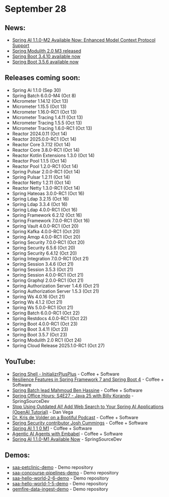 # September 28

## News:

- [Spring AI 1.1.0-M2 Available Now: Enhanced Model Context Protocol Support](https://spring.io/blog/2025/09/19/spring-ai-1-1-0-M2-mcp-focused)
- [Spring Modulith 2.0 M3 released](https://spring.io/blog/2025/09/19/spring-modulith-2-0-m3-released)
- [Spring Boot 3.4.10 available now](https://spring.io/blog/2025/09/18/spring-boot-3-4-10-available-now)
- [Spring Boot 3.5.6 available now](https://spring.io/blog/2025/09/18/spring-boot-3-5-6-available-now)

## Releases coming soon:

- Spring Ai 1.1.0 (Sep 30)
- Spring Batch 6.0.0-M4 (Oct 8)
- Micrometer 1.14.12 (Oct 13)
- Micrometer 1.15.5 (Oct 13)
- Micrometer 1.16.0-RC1 (Oct 13)
- Micrometer Tracing 1.4.11 (Oct 13)
- Micrometer Tracing 1.5.5 (Oct 13)
- Micrometer Tracing 1.6.0-RC1 (Oct 13)
- Reactor 2024.0.11 (Oct 14)
- Reactor 2025.0.0-RC1 (Oct 14)
- Reactor Core 3.7.12 (Oct 14)
- Reactor Core 3.8.0-RC1 (Oct 14)
- Reactor Kotlin Extensions 1.3.0 (Oct 14)
- Reactor Pool 1.1.5 (Oct 14)
- Reactor Pool 1.2.0-RC1 (Oct 14)
- Spring Pulsar 2.0.0-RC1 (Oct 14)
- Spring Pulsar 1.2.11 (Oct 14)
- Reactor Netty 1.2.11 (Oct 14)
- Reactor Netty 1.3.0-RC1 (Oct 14)
- Spring Hateoas 3.0.0-RC1 (Oct 16)
- Spring Ldap 3.2.15 (Oct 16)
- Spring Ldap 3.3.4 (Oct 16)
- Spring Ldap 4.0.0-RC1 (Oct 16)
- Spring Framework 6.2.12 (Oct 16)
- Spring Framework 7.0.0-RC1 (Oct 16)
- Spring Vault 4.0.0-RC1 (Oct 20)
- Spring Kafka 4.0.0-RC1 (Oct 20)
- Spring Amqp 4.0.0-RC1 (Oct 20)
- Spring Security 7.0.0-RC1 (Oct 20)
- Spring Security 6.5.6 (Oct 20)
- Spring Security 6.4.12 (Oct 20)
- Spring Integration 7.0.0-RC1 (Oct 21)
- Spring Session 3.4.6 (Oct 21)
- Spring Session 3.5.3 (Oct 21)
- Spring Session 4.0.0-RC1 (Oct 21)
- Spring Graphql 2.0.0-RC1 (Oct 21)
- Spring Authorization Server 1.4.6 (Oct 21)
- Spring Authorization Server 1.5.3 (Oct 21)
- Spring Ws 4.0.16 (Oct 21)
- Spring Ws 4.1.2 (Oct 21)
- Spring Ws 5.0.0-RC1 (Oct 21)
- Spring Batch 6.0.0-RC1 (Oct 22)
- Spring Restdocs 4.0.0-RC1 (Oct 22)
- Spring Boot 4.0.0-RC1 (Oct 23)
- Spring Boot 3.4.11 (Oct 23)
- Spring Boot 3.5.7 (Oct 23)
- Spring Modulith 2.0 RC1 (Oct 24)
- Spring Cloud Release 2025.1.0-RC1 (Oct 27)

## YouTube:

- [Spring Shell - InitializrPlusPlus](https://www.youtube.com/watch?v=S30wBNm0KcQ) - Coffee + Software
- [Resilience Features in Spring Framework 7 and Spring Boot 4](https://www.youtube.com/watch?v=ep8IZl8sk5A) - Coffee + Software
- [Spring Batch lead Mahmoud Ben Hassine](https://www.youtube.com/watch?v=JOiGP7y60eA) - Coffee + Software
- [Spring Office Hours: S4E27 - Java 25 with Billy Korando](https://www.youtube.com/watch?v=kDSyNAfjDWY) - SpringSourceDev
- [Stop Using Outdated AI! Add Web Search to Your Spring AI Applications (OpenAI Tutorial)](https://www.youtube.com/watch?v=DQt95vgtgFw) - Dan Vega
- [Dr. Kris de Volder on a Bootiful Podcast](https://www.youtube.com/watch?v=_9_Y8u_TAvs) - Coffee + Software
- [Spring Security contributor Josh Cummings](https://www.youtube.com/watch?v=GJ1o3nnQZz0) - Coffee + Software
- [Spring AI 1 1 0 M1](https://www.youtube.com/watch?v=hmEVUtulHTI) - Coffee + Software
- [Agentic AI Agents with Embabel](https://www.youtube.com/watch?v=kpeYvKha5oE) - Coffee + Software
- [Spring AI 1.1.0-M1 Available Now](https://www.youtube.com/shorts/B2u0_XIF-o4) - SpringSourceDev

## Demos:

- [saa-petclinic-demo](https://github.com/dashaun-tanzu/saa-petclinic-demo) - Demo repository
- [saa-concourse-pipelines-demo](https://github.com/dashaun-tanzu/saa-concourse-pipelines-demo) - Demo repository
- [saa-hello-world-2-6-demo](https://github.com/dashaun-tanzu/saa-hello-world-2-6-demo) - Demo repository
- [saa-hello-world-1-5-demo](https://github.com/dashaun-tanzu/saa-hello-world-1-5-demo) - Demo repository
- [gemfire-data-ingest-demo](https://github.com/dashaun-tanzu/gemfire-data-ingest-demo) - Demo repository

